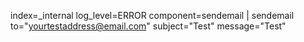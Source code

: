 index=_internal log_level=ERROR component=sendemail
| sendemail to="yourtestaddress@email.com" subject="Test" message="Test"
